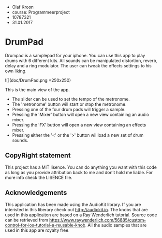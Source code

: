 - Olaf Kroon
- course: Programmeerproject
- 10787321
- 31.01.2017


# DrumPad

Drumpad is a samplepad for your iphone. You can use this app to play drums with 6 different kits. All sounds can be manipulated distortion, reverb, delay and a ring modulator. The user can tweak the effects settings to his own liking. 

![](doc/DrumPad.png =250x250)

This is the main view of the app. 
- The slider can be used to set the tempo of the metronome.
- The 'metronome' button will start or stop the metronome.
- Pressing one of the four drum pads will trigger a sample.
- Pressing the 'Mixer' button will open a new view containing an audio mixer.
- Pressing the 'FX' button will open a new view containing an effects mixer.
- Pressing either the '<' or the '>' button wil load a new set of drum sounds.

## CopyRight statement
This project has a MIT lisence. You can do anything you want with this code as long as you provide attribution back to me and don’t hold me liable. For more info check the LISENCE file.

## Acknowledgements

This application has been made using the AudioKit library. If you are interisted in this liberary check out http://audiokit.io. The knobs that are used in this applicaiton are based on a Ray Wenderlich tutorial. Source code can be retrieved from https://www.raywenderlich.com/56885/custom-control-for-ios-tutorial-a-reusable-knob. All the audio samples that are used in this app are royalty free.




